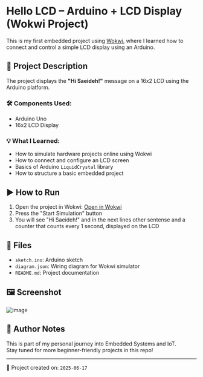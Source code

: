 # Hello LCD – Arduino + LCD Display (Wokwi Project)

This is my first embedded project using [Wokwi](https://wokwi.com/), where I learned how to connect and control a simple LCD display using an Arduino.

## 🔧 Project Description

The project displays the  **"Hi Saeideh!"** message on a 16x2 LCD using the Arduino platform.

### 🛠️ Components Used:
- Arduino Uno
- 16x2 LCD Display

### 💡 What I Learned:
- How to simulate hardware projects online using Wokwi
- How to connect and configure an LCD screen
- Basics of Arduino `LiquidCrystal` library
- How to structure a basic embedded project

## ▶️ How to Run
1. Open the project in Wokwi: [Open in Wokwi](https://wokwi.com/projects/434001408729034753)
2. Press the "Start Simulation" button
3. You will see "Hi Saeideh!" and in the next lines other sentense and a counter that counts every 1 second, displayed on the LCD

## 📁 Files
- `sketch.ino`: Arduino sketch
- `diagram.json`: Wiring diagram for Wokwi simulator
- `README.md`: Project documentation

## 🖼️ Screenshot

![image](https://github.com/user-attachments/assets/e493ac05-02c2-4992-9619-93883acb4c51)


## 🧠 Author Notes
This is part of my personal journey into Embedded Systems and IoT.  
Stay tuned for more beginner-friendly projects in this repo!

---

📅 Project created on: `2025-06-17`

